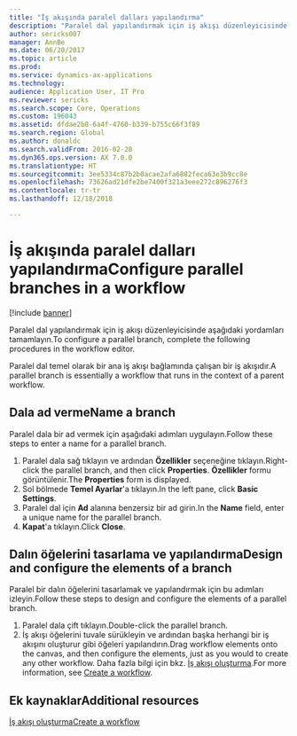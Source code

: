 ```yaml
---
title: "İş akışında paralel dalları yapılandırma"
description: "Paralel dal yapılandırmak için iş akışı düzenleyicisinde aşağıdaki yordamları tamamlayın."
author: sericks007
manager: AnnBe
ms.date: 06/20/2017
ms.topic: article
ms.prod: 
ms.service: dynamics-ax-applications
ms.technology: 
audience: Application User, IT Pro
ms.reviewer: sericks
ms.search.scope: Core, Operations
ms.custom: 196043
ms.assetid: dfdae2b8-6a4f-4760-b339-b755c66f3f89
ms.search.region: Global
ms.author: donaldc
ms.search.validFrom: 2016-02-28
ms.dyn365.ops.version: AX 7.0.0
ms.translationtype: HT
ms.sourcegitcommit: 3ee5334c87b2b0acae2afa6882feca63e3b9cc8e
ms.openlocfilehash: 73626ad21dfe2be7400f321a3eee272c896276f3
ms.contentlocale: tr-tr
ms.lasthandoff: 12/18/2018

---
```


# <a name="configure-parallel-branches-in-a-workflow"></a><span data-ttu-id="c79ad-103">İş akışında paralel dalları yapılandırma</span><span class="sxs-lookup"><span data-stu-id="c79ad-103">Configure parallel branches in a workflow</span></span>

[!include [banner](../includes/banner.md)]

<span data-ttu-id="c79ad-104">Paralel dal yapılandırmak için iş akışı düzenleyicisinde aşağıdaki yordamları tamamlayın.</span><span class="sxs-lookup"><span data-stu-id="c79ad-104">To configure a parallel branch, complete the following procedures in the workflow editor.</span></span>

<span data-ttu-id="c79ad-105">Paralel dal temel olarak bir ana iş akışı bağlamında çalışan bir iş akışıdır.</span><span class="sxs-lookup"><span data-stu-id="c79ad-105">A parallel branch is essentially a workflow that runs in the context of a parent workflow.</span></span>

## <a name="name-a-branch"></a><span data-ttu-id="c79ad-106">Dala ad verme</span><span class="sxs-lookup"><span data-stu-id="c79ad-106">Name a branch</span></span>

<span data-ttu-id="c79ad-107">Paralel dala bir ad vermek için aşağıdaki adımları uygulayın.</span><span class="sxs-lookup"><span data-stu-id="c79ad-107">Follow these steps to enter a name for a parallel branch.</span></span>

1. <span data-ttu-id="c79ad-108">Paralel dala sağ tıklayın ve ardından **Özellikler** seçeneğine tıklayın.</span><span class="sxs-lookup"><span data-stu-id="c79ad-108">Right-click the parallel branch, and then click **Properties**.</span></span> <span data-ttu-id="c79ad-109">**Özellikler** formu görüntülenir.</span><span class="sxs-lookup"><span data-stu-id="c79ad-109">The **Properties** form is displayed.</span></span>
2. <span data-ttu-id="c79ad-110">Sol bölmede **Temel Ayarlar**'a tıklayın.</span><span class="sxs-lookup"><span data-stu-id="c79ad-110">In the left pane, click **Basic Settings**.</span></span>
3. <span data-ttu-id="c79ad-111">Paralel dal için **Ad** alanına benzersiz bir ad girin.</span><span class="sxs-lookup"><span data-stu-id="c79ad-111">In the **Name** field, enter a unique name for the parallel branch.</span></span>
4. <span data-ttu-id="c79ad-112">**Kapat**'a tıklayın.</span><span class="sxs-lookup"><span data-stu-id="c79ad-112">Click **Close**.</span></span>

## <a name="design-and-configure-the-elements-of-a-branch"></a><span data-ttu-id="c79ad-113">Dalın öğelerini tasarlama ve yapılandırma</span><span class="sxs-lookup"><span data-stu-id="c79ad-113">Design and configure the elements of a branch</span></span>

<span data-ttu-id="c79ad-114">Paralel bir dalın öğelerini tasarlamak ve yapılandırmak için bu adımları izleyin.</span><span class="sxs-lookup"><span data-stu-id="c79ad-114">Follow these steps to design and configure the elements of a parallel branch.</span></span>

1. <span data-ttu-id="c79ad-115">Paralel dala çift tıklayın.</span><span class="sxs-lookup"><span data-stu-id="c79ad-115">Double-click the parallel branch.</span></span>
2. <span data-ttu-id="c79ad-116">İş akışı öğelerini tuvale sürükleyin ve ardından başka herhangi bir iş akışını oluşturur gibi öğeleri yapılandırın.</span><span class="sxs-lookup"><span data-stu-id="c79ad-116">Drag workflow elements onto the canvas, and then configure the elements, just as you would to create any other workflow.</span></span> <span data-ttu-id="c79ad-117">Daha fazla bilgi için bkz. [İş akışı oluşturma](create-workflow.md).</span><span class="sxs-lookup"><span data-stu-id="c79ad-117">For more information, see [Create a workflow](create-workflow.md).</span></span>

## <a name="additional-resources"></a><span data-ttu-id="c79ad-118">Ek kaynaklar</span><span class="sxs-lookup"><span data-stu-id="c79ad-118">Additional resources</span></span>

[<span data-ttu-id="c79ad-119">İş akışı oluşturma</span><span class="sxs-lookup"><span data-stu-id="c79ad-119">Create a workflow</span></span>](create-workflow.md)


